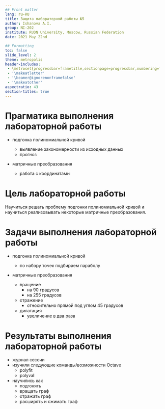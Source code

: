 ```yaml
---
## Front matter
lang: ru-RU
title: Защита лабораторной работы №5
author: Ishanova A.I.
group: NI-202
institute: RUDN University, Moscow, Russian Federation
date: 2021 May 22nd

## Formatting
toc: false
slide_level: 2
theme: metropolis
header-includes: 
 - \metroset{progressbar=frametitle,sectionpage=progressbar,numbering=fraction}
 - '\makeatletter'
 - '\beamer@ignorenonframefalse'
 - '\makeatother'
aspectratio: 43
section-titles: true
---
```


# Прагматика выполнения лабораторной работы

- подгонка полиномиальной кривой
  - выявление закономерности из исходных данных
  - прогноз

- матричные преобразования
  - работа с координатами

# Цель лабораторной работы

Научиться решать проблему подгонки полиномиальной кривой и научиться реализовывать некоторые матричные преобразования.

# Задачи выполнения лабораторной работы

- подгонка полиномиальной кривой
  - по набору точек подбираем параболу

- матричные преобразования
  - вращение
    - на 90 градусов
    - на 255 градусов
  - отражение
    - относительно прямой под углом 45 градусов
  - дилатация
    - увеличение в два раза

# Результаты выполнения лабораторной работы

- журнал сессии
- изучили следующие команды/возможности Octave
  - polyfit
  - polyval
- научились как
  - подгонять
  - вращать граф
  - отражать граф
  - расширять и сжимать граф
